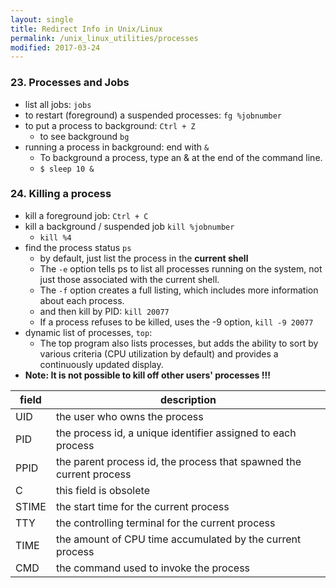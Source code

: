 ```yaml
---
layout: single
title: Redirect Info in Unix/Linux
permalink: /unix_linux_utilities/processes
modified: 2017-03-24
---
```



### 23. Processes and Jobs

- list all jobs: `jobs`
- to restart (foreground) a suspended processes: `fg %jobnumber`
- to put a process to background: `Ctrl + Z`
    - to see background  `bg`
- running a process in background: end with `&`
    - To background a process, type an & at the end of the command line.
    - `$ sleep 10 &`

### 24. Killing a process

- kill a foreground job: `Ctrl + C`
- kill a background / suspended job `kill %jobnumber`
    - ```kill %4```
- find the process status `ps` 
    - by default, just list the process in the **current shell**
    -  The `-e` option tells ps to list all processes running on the system, not just those associated with the current shell. 
    -  The `-f` option creates a full listing, which includes more information about each process.
    - and then kill by PID: `kill 20077`
    - If a process refuses to be killed, uses the -9 option, `kill -9 20077`
- dynamic list of processes, `top`:
    - The top program also lists processes, but adds the ability to sort by various criteria (CPU utilization by default) and provides a continuously updated display. 
- **Note: It is not possible to kill off other users' processes !!!**


| field | description |
|------|------|
| UID	| the user who owns the process |
| PID	| the process id, a unique identifier assigned to each process |
| PPID	| the parent process id, the process that spawned the current process |
| C	        | this field is obsolete |
| STIME	| the start time for the current process |
| TTY	| the controlling terminal for the current process |
| TIME	| the amount of CPU time accumulated by the current process |
| CMD	| the command used to invoke the process |
